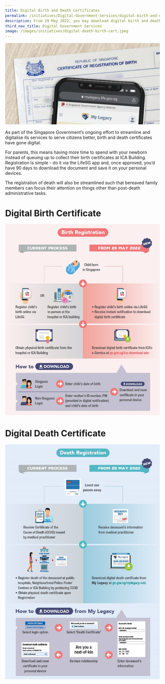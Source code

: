 ```yaml
---
title: Digital Birth and Death Certificates
permalink: /initiatives/Digital-Government-Services/digital-birth-and-death-certs
description: From 29 May 2022, you may download digital birth and death certificates.
third_nav_title: Digital Government Services
image: /images/initiatives/digital-death-birth-cert.jpeg
---
```

![](/images/initiatives/digital-death-birth-cert.jpeg)

As part of the Singapore Government’s ongoing effort to streamline and digitalise its services to serve citizens better, birth and death certificates have gone digital.

For parents, this means having more time to spend with your newborn instead of queuing up to collect their birth certificates at ICA Building. Registration is simple - do it via the LifeSG app and, once approved, you’d have 90 days to download the document and save it on your personal devices.

The registration of death will also be streamlined such that bereaved family members can focus their attention on things other than post-death administrative tasks.

# Digital Birth Certificate

![Birth Registration Process](/images/initiatives/Birth-Registration-Process.jpg)

# Digital Death Certificate

![Death Registration Process](/images/initiatives/Death-Registration-Process.jpg)